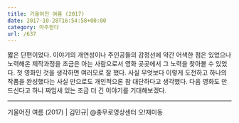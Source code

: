 ```yaml
---
title: 기울어진 여름 (2017)
date: 2017-10-28T16:54:58+00:00
category: 마주한다
url: /637
---
```


짧은 단편이었다. 이야기의 개연성이나 주인공들의 감정선에 약간 어색한 점은 있었으나 노력해온 제작과정을 조금은 아는 사람으로서 영화 곳곳에서 그 노력을 찾아볼 수 있었다. 첫 영화인 것을 생각하면 여러모로 잘 했다. 사실 무엇보다 이렇게 도전하고 하나의 작품을 완성했다는 사실 만으로도 개인적으론 참 대단하다고 생각했다. 다음 영화도 만드신다고 하니 짜임새 있는 조금 더 긴 이야기를 기대해보겠다.

---

기울어진 여름 (2017) | 김민규| @충무로영상센터 오!재미동
